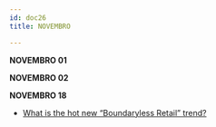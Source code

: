 ```yaml
---
id: doc26
title: NOVEMBRO

---
```


**NOVEMBRO 01**

**NOVEMBRO 02**

**NOVEMBRO 18**

- [What is the hot new “Boundaryless Retail” trend?](https://retailinasia.com/in-markets/what-is-the-hot-new-boundaryless-retail-trend/)

